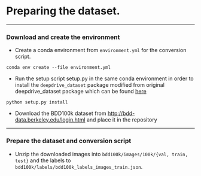 # Preparing the dataset.

---

### Download and create the environment

* Create a conda environment from `environment.yml` for the conversion script.

```
conda env create --file environment.yml
```

* Run the setup script setup.py in the same conda environment in order to install the `deepdrive_dataset` package modified from original deepdrive_dataset package which can be found [here](https://github.com/meyerjo/deepdrive_dataset_tfrecord)

```
python setup.py install
```

* Download the BDD100k dataset from http://bdd-data.berkeley.edu/login.html and place it in the repository

---

### Prepare the dataset and conversion script

* Unzip the downloaded images into `bdd100k/images/100k/{val, train, test}` and the labels to `bdd100k/labels/bdd100k_labels_images_train.json`.

### 


